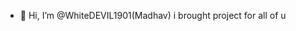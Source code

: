 - 👋 Hi, I’m @WhiteDEVIL1901(Madhav)
  i brought project for all of u

<!---
WhiteDEVIL1901/WhiteDEVIL1901 is a ✨ special ✨ repository because its `README.md` (this file) appears on your GitHub profile.
You can click the Preview link to take a look at your changes.
--->
